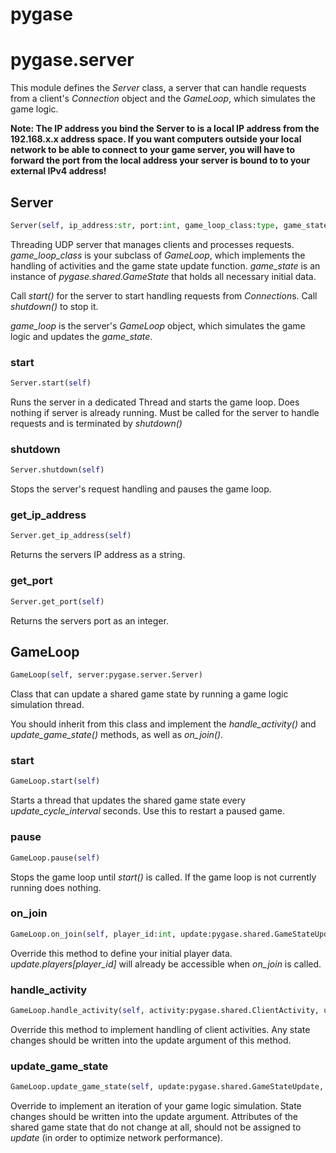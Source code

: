 <h1 id="pygase">pygase</h1>


<h1 id="pygase.server">pygase.server</h1>


This module defines the *Server* class, a server that can handle requests from
a client's *Connection* object and the *GameLoop*, which simulates the game logic.

**Note: The IP address you bind the Server to is a local IP address from the
192.168.x.x address space. If you want computers outside your local network to be
able to connect to your game server, you will have to forward the port from the local
address your server is bound to to your external IPv4 address!**

<h2 id="pygase.server.Server">Server</h2>

```python
Server(self, ip_address:str, port:int, game_loop_class:type, game_state:pygase.shared.GameState)
```

Threading UDP server that manages clients and processes requests.
*game_loop_class* is your subclass of *GameLoop*, which implements the handling of activities
and the game state update function. *game_state* is an instance of *pygase.shared.GameState* that
holds all necessary initial data.

Call *start()* for the server to start handling requests from
*Connection*s. Call *shutdown()* to stop it.

*game_loop* is the server's *GameLoop* object, which simulates the game logic and updates
the *game_state*.

<h3 id="pygase.server.Server.start">start</h3>

```python
Server.start(self)
```

Runs the server in a dedicated Thread and starts the game loop.
Does nothing if server is already running.
Must be called for the server to handle requests and is terminated by *shutdown()*

<h3 id="pygase.server.Server.shutdown">shutdown</h3>

```python
Server.shutdown(self)
```

Stops the server's request handling and pauses the game loop.

<h3 id="pygase.server.Server.get_ip_address">get_ip_address</h3>

```python
Server.get_ip_address(self)
```

Returns the servers IP address as a string.

<h3 id="pygase.server.Server.get_port">get_port</h3>

```python
Server.get_port(self)
```

Returns the servers port as an integer.

<h2 id="pygase.server.GameLoop">GameLoop</h2>

```python
GameLoop(self, server:pygase.server.Server)
```

Class that can update a shared game state by running a game logic simulation thread.

You should inherit from this class and implement the *handle_activity()* and
*update_game_state()* methods, as well as *on_join()*.

<h3 id="pygase.server.GameLoop.start">start</h3>

```python
GameLoop.start(self)
```

Starts a thread that updates the shared game state every *update_cycle_interval* seconds.
Use this to restart a paused game.

<h3 id="pygase.server.GameLoop.pause">pause</h3>

```python
GameLoop.pause(self)
```

Stops the game loop until *start()* is called.
If the game loop is not currently running does nothing.

<h3 id="pygase.server.GameLoop.on_join">on_join</h3>

```python
GameLoop.on_join(self, player_id:int, update:pygase.shared.GameStateUpdate)
```

Override this method to define your initial player data.
*update.players[player_id]* will already be accessible when *on_join* is called.


<h3 id="pygase.server.GameLoop.handle_activity">handle_activity</h3>

```python
GameLoop.handle_activity(self, activity:pygase.shared.ClientActivity, update:pygase.shared.GameStateUpdate, dt)
```

Override this method to implement handling of client activities. Any state changes should be
written into the update argument of this method.

<h3 id="pygase.server.GameLoop.update_game_state">update_game_state</h3>

```python
GameLoop.update_game_state(self, update:pygase.shared.GameStateUpdate, dt)
```

Override to implement an iteration of your game logic simulation.
State changes should be written into the update argument.
Attributes of the shared game state that do not change at all, should not
be assigned to *update* (in order to optimize network performance).

